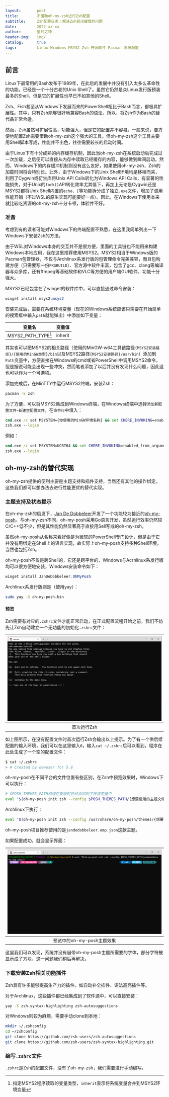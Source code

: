 ```yaml
---
layout:       post
title:        不借助oh-my-zsh进行Zsh配置
subtitle:     Zsh配置日志：解决Zsh启动缓慢的问题
date:         2022-xx-xx
author:       星外之神
header-img:   img/
catalog:      true
tags:         Linux Windows MSYS2 Zsh 开源软件 Pacman 系统配置
---
```


## 前言

Linux下最常用的Bash发布于1989年，在此后的发展中并没有引入太多么革命性的功能，已经是一个十分古老的Unix Shell了。虽然它仍然是众Linux发行版预装最多的Shell，但是它的扩展性也早已不如其他的Shell。

Zsh、Fish甚至从Windows下发展而来的PowerShell相比于Bash而言，都极具扩展性。其中，只有Zsh能够很好地兼容Bash的语法，所以，将Zsh作为Bash的替代品非常合适。

然而，Zsh虽然可扩展性高，功能强大，但是它的配置并不容易。一般来说，要方便地配置Zsh需要借助oh-my-zsh这个强大的工具。但oh-my-zsh这个工具主要用Shell脚本写成，性能并不出色，往往需要较长的启动时间。

由于Linux下有十分成熟的内存缓存机制，因此当oh-my-zsh在系统启动后完成过一次加载，之后便可以直接从内存中读取已经缓存的内容，能够做到瞬间启动。然而，Windows下的内存缓冲机制则没有这么友好，如果使用oh-my-zsh，Zsh的加载时间将会特别长。此外，由于Windows下的Unix Shell环境均是移植而来，利用了Cygwin或衍生库将Unix API Calls转化为Windows API Calls，有显著的性能损失，对于Unix的`fork()`API转化效率尤其低下，再加上无论是Cygwin还是MSYS2都将Unix Shell内置的`echo`、`[`等功能拆分成了独立`.exe`文件，增加了调用性能开销（不过WSL的原生实现可能要好一点）。因此，在Windows下使用本来就比较吃资源的oh-my-zsh十分卡顿，体验并不好。

### 准备

考虑到有的读者可能对Windows下的终端配置不熟悉，在这里我简单列出一下Windows下安装Zsh的方法。

由于WSL对Windows本身的交互并不是很方便，里面的工具链也不能用来构建Windows本地应用，我在这里推荐使用MSYS2。MSYS2相当于Windows版的Pacman包管理器，不仅与Archlinux系发行版的包管理命令完美兼容，而且包构建方便（只需要写一份`PKGBUILD`）、官方源中软件丰富，包含了gcc、clang等编译器与众多库，还有ffmpeg等基础软件和VLC等方便的用户端GUI软件，功能十分强大。

MSYS2已经包含在了winget的软件库中，可以直接通过命令安装：

```powershell
winget install msys2.msys2
```

安装完成后，需要在系统环境变量（现在的Windows系统应该只需要在开始菜单的搜索框中输入`path`就能弹出）中添加如下变量：

|       变量名               |   变量值   |
|       ----                |    ---    |
|   MSYS2_PATH_TYPE[^1]     | inherit   |

其实也可以把MSYS2的相关路径（使用的MinGW-w64工具链路径`{MSYS2安装路径}/{使用的MinGW类型}/bin`以及MSYS2路径`{MSYS2安装路径}/usr/bin`）添加到`Path`变量中，方便直接在Windows的cmd或者PowerShell中调用MSYS2命令，但是据说可能会出现一些冲突，然而笔者添加了以后并没有发现什么问题，因此这也可以作为一个可选项。

添加完成后，在MinTTY中运行MSYS2终端，安装Zsh：

```bash
pacman -S zsh
```

为了方便，可以将MSYS2集成到Windows终端，在Windows终端中选择`添加新配置文件`-`新建空配置文件`，在`命令行`中填入：

```cmd
cmd.exe /c set MSYSTEM={你使用的MinGW环境名称} && set CHERE_INVOKING=enabled_from_arguments && {MSYS2安装位置}/usr/bin/
zsh.exe --login
```

例如：

```cmd
cmd.exe /c set MSYSTEM=UCRT64 && set CHERE_INVOKING=enabled_from_arguments && D:/msys64/usr/bin/
zsh.exe --login
```

## oh-my-zsh的替代实现

oh-my-zsh提供的便利主要是主题支持和插件支持，当然还有其他的操作绑定。这些我们都可以想办法去进行性能更优的替代实现。

### 主题支持及状态提示

在oh-my-zsh的启发下，[Jan De Dobbeleer](https://github.com/JanDeDobbeleer)开发了一个功能较为接近的[oh-my-posh](https://github.com/JanDeDobbeleer/oh-my-posh)。与oh-my-zsh不同，oh-my-posh采用Go语言开发，虽然运行效率仍然较C/C++低不少，但是其性能仍然显著高于直接用Sell写成的oh-my-zsh。

虽然oh-my-posh从名称来看好像是为微软的PowerShell专门设计，但是由于它并没有用绑定在Shell上的语言实现，故实际上oh-my-posh支持多种Shell环境，当然也包括Zsh。

oh-my-posh不仅是跨Shell的，它还是跨平台的，Windows与Acrhlinux系发行版均可以很方便地安装，Windows安装命令如下：

```powershell
winget install JanDeDobbeleer.OhMyPosh
```

Archlinux系发行版则是（使用yay）：

```bash
sudo yay -S oh-my-posh-bin
```

#### 预览

Zsh需要有对应的`.zshrc`文件才能正常启动，在正式配置流程开始之前，我们不妨先让Zsh自动建立一个无功能的初始化`.zshrc`文件：

|[![#~/img/首次运行Zsh.webp](/img/首次运行Zsh.webp)](/img/首次运行Zsh.webp)|
|:----:|
|首次运行Zsh|

如上图所示，在没有配置文件时首次运行Zsh会输出以上提示。为了有一个供后续配置的输入环境，我们可以在这里输入`0`，输入`cat ~/.zshrc`后可以看到，程序在此处生成了一个空的配置文件：

```zsh
$ cat ~/.zshrc
> # Created by newuser for 5.8
```

oh-my-posh在不同平台的文件位置有些区别，在Zsh中预览效果时，Windows下可以执行：

```zsh
# $POSH_THEMES_PATH路径在安装时已经添加到了环境变量中
eval "$(oh-my-posh init zsh --config $POSH_THEMES_PATH/{想要使用的主题文件})"
```

Archlinux下执行：

```zsh
eval "$(oh-my-posh init zsh --config /usr/share/oh-my-posh/themes/{想要使用的主题文件})"
```

oh-my-posh项目推荐使用的是`jandedobbeleer.omp.json`这款主题。

如果配置成功，就会显示界面：

|[![#~/img/预览中的oh-my-posh主题效果.webp](/img/预览中的oh-my-posh主题效果.webp)](/img/预览中的oh-my-posh主题效果.webp)|
|:----:|
|预览中的oh-my-posh主题效果|

这里我们可以发现，系统并没有自带oh-my-posh主题所需要的字体，部分字符被显示成了方块，这一问题我们稍后再解决。

### 下载安装Zsh相关功能插件

Zsh具有许多能够提高生产力的插件，如自动补全插件、语法高亮插件等。

对于Archlinux，这些插件都已经集成到了软件源中，可以直接安装：

```zsh
yay -S zsh-syntax-highlighting zsh-autosuggestions
```

对Windows则较为麻烦，需要手动clone到本地：

```zsh
mkdir ~/.zshconfig
cd ~/zshconfig
git clone https://github.com/zsh-users/zsh-autosuggestions
git clone https://github.com/zsh-users/zsh-syntax-highlighting.git
```

### 编写`.zshrc`文件

`.zshrc`是Zsh的配置文件，没有了oh-my-zsh，我们需要进行手动编写。



[^1]: 指定MSYS2程序读取的变量类型，`inherit`表示将系统变量合并到MSYS2环境变量
